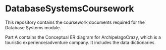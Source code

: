 # DatabaseSystemsCoursework

This repository contains the coursework documents required for the Database Systems module.

Part A contains the Conceptual ER diagram for ArchipelagoCrazy, which is a touristic experience/adventure company. It includes the data dictionaries.
